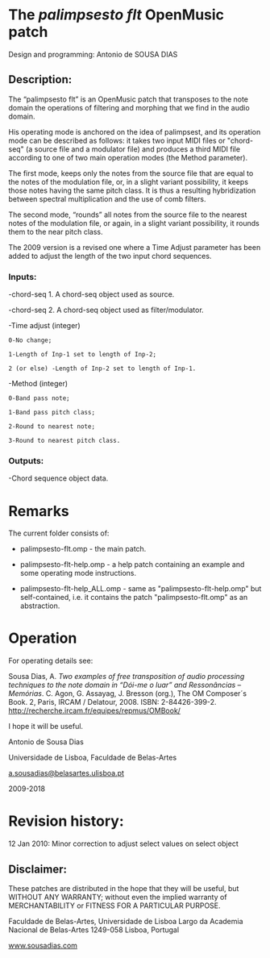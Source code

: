 # The _palimpsesto flt_ OpenMusic patch

Design and programming: Antonio de SOUSA DIAS

## Description:
The “palimpsesto flt” is an OpenMusic patch that transposes to the note domain the operations of filtering and morphing that we find in the audio domain.

His operating mode is anchored on the idea of palimpsest, and its operation mode can be described as follows:  it takes two input MIDI files or "chord-seq" (a source file and a modulator file) and produces a third MIDI file according to one of two main operation modes (the Method parameter).

The first mode, keeps only the notes from the source file that are equal to the notes of the modulation file, or, in a slight variant possibility, it keeps those notes having the same pitch class. It is thus a resulting hybridization between spectral multiplication and the use of comb filters.

The second mode, “rounds” all notes from the source file to the nearest notes of the modulation file, or again, in a slight variant possibility, it rounds them to the near pitch class.

The 2009 version is a revised one where a Time Adjust parameter has been added to adjust the length of the two input chord sequences.

### Inputs:
-chord-seq 1. A chord-seq object used as source.

-chord-seq 2. A chord-seq object used as filter/modulator.

-Time adjust (integer)

	0-No change;
	
	1-Length of Inp-1 set to length of Inp-2;
	
	2 (or else) -Length of Inp-2 set to length of Inp-1.
	
-Method (integer)

	0-Band pass note;
	
	1-Band pass pitch class;
	
	2-Round to nearest note;
	
	3-Round to nearest pitch class.
	

### Outputs:
-Chord sequence object data.

# Remarks
The current folder consists of:

- palimpsesto-flt.omp - the main patch.

- palimpsesto-flt-help.omp - a help patch containing an example and some operating mode instructions.

- palimpsesto-flt-help_ALL.omp - same as "palimpsesto-flt-help.omp" but self-contained, i.e. it contains the patch "palimpsesto-flt.omp" as an abstraction.

# Operation
For operating details see:

Sousa Dias, A. _Two examples of free transposition of audio processing techniques to the note domain in “Dói-me o luar” and Ressonâncias – Memórias_. C. Agon, G. Assayag, J. Bresson (org.), The OM Composer´s Book. 2, Paris, IRCAM / Delatour, 2008.
ISBN: 2-84426-399-2.
http://recherche.ircam.fr/equipes/repmus/OMBook/

I hope it will be useful.

Antonio de Sousa Dias

Universidade de Lisboa, Faculdade de Belas-Artes

a.sousadias@belasartes.ulisboa.pt

2009-2018

# Revision history:

12 Jan 2010: Minor correction to adjust select values on select object

## Disclaimer:
These patches are distributed in the hope that they will be useful, but WITHOUT ANY WARRANTY; without even the implied warranty of MERCHANTABILITY or FITNESS FOR A PARTICULAR PURPOSE.

Faculdade de Belas-Artes,
Universidade de Lisboa
Largo da Academia Nacional de Belas-Artes
1249-058 Lisboa, Portugal

www.sousadias.com


